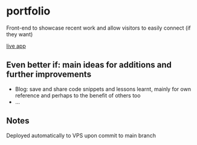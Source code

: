 # portfolio
Front-end to showcase recent work and allow visitors to easily connect (if they want)

[live app](https://freekvandam.nl) 

## Even better if: main ideas for additions and further improvements
* Blog: save and share code snippets and lessons learnt, mainly for own reference and perhaps to the benefit of others too
* ...

## Notes
Deployed automatically to VPS upon commit to main branch
